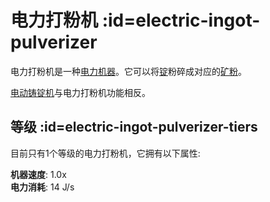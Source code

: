 # 电力打粉机 :id=electric-ingot-pulverizer

电力打粉机是一种[电力机器](/Electric-Machines#machines)。它可以将[锭](/Ingots)粉碎成对应的[矿粉](/Dusts)。

[电动铸锭机](/Electric-Ingot-Factory)与电力打粉机功能相反。

## 等级 :id=electric-ingot-pulverizer-tiers

目前只有1个等级的电力打粉机，它拥有以下属性: 

**机器速度**: 1.0x  
**电力消耗**: 14 J/s  
